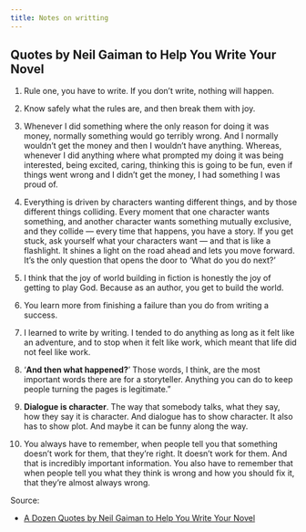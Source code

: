 ```yaml
---
title: Notes on writting
---
```


## Quotes by Neil Gaiman to Help You Write Your Novel 

1. Rule one, you have to write. If you don’t write, nothing will happen.

2. Know safely what the rules are, and then break them with joy.

3. Whenever I did something where the only reason for doing it was money,
normally something would go terribly wrong. And I normally wouldn’t get the
money and then I wouldn’t have anything. Whereas, whenever I did anything where
what prompted my doing it was being interested, being excited, caring, thinking
this is going to be fun, even if things went wrong and I didn’t get the money,
I had something I was proud of.

4. Everything is driven by characters wanting different things, and by those
different things colliding. Every moment that one character wants something,
and another character wants something mutually exclusive, and they collide —
every time that happens, you have a story. If you get stuck, ask yourself what
your characters want — and that is like a flashlight. It shines a light on the
road ahead and lets you move forward. It’s the only question that opens the
door to ‘What do you do next?’

5. I think that the joy of world building in fiction is honestly the joy of
getting to play God. Because as an author, you get to build the world.

6. You learn more from finishing a failure than you do from writing a success.

7. I learned to write by writing. I tended to do anything as long as it felt
like an adventure, and to stop when it felt like work, which meant that life
did not feel like work.

8. ‘**And then what happened?**’ Those words, I think, are the most important
words there are for a storyteller. Anything you can do to keep people turning
the pages is legitimate.”

9. **Dialogue is character**. The way that somebody talks, what they say, how
they say it is character. And dialogue has to show character. It also has to
show plot. And maybe it can be funny along the way.

10. You always have to remember, when people tell you that something doesn’t
work for them, that they’re right. It doesn’t work for them. And that is
incredibly important information. You also have to remember that when people
tell you what they think is wrong and how you should fix it, that they’re
almost always wrong.

Source:
- [A Dozen Quotes by Neil Gaiman to Help You Write Your Novel](https://writingcooperative.com/a-dozen-quotes-by-neil-gaiman-to-help-you-write-your-novel-5d3366bde1f)


